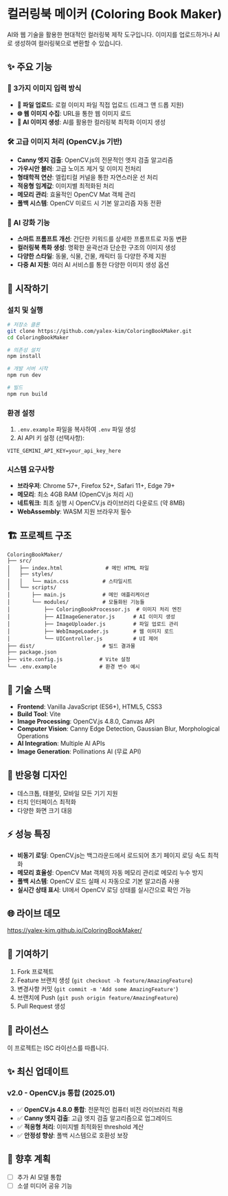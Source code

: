 # 컬러링북 메이커 (Coloring Book Maker)

AI와 웹 기술을 활용한 현대적인 컬러링북 제작 도구입니다. 이미지를 업로드하거나 AI로 생성하여 컬러링북으로 변환할 수 있습니다.

## ✨ 주요 기능

### 🎨 3가지 이미지 입력 방식
- **📁 파일 업로드**: 로컬 이미지 파일 직접 업로드 (드래그 앤 드롭 지원)
- **🌐 웹 이미지 수집**: URL을 통한 웹 이미지 로드
- **🤖 AI 이미지 생성**: AI를 활용한 컬러링북 최적화 이미지 생성

### 🛠️ 고급 이미지 처리 (OpenCV.js 기반)
- **Canny 엣지 검출**: OpenCV.js의 전문적인 엣지 검출 알고리즘
- **가우시안 블러**: 고급 노이즈 제거 및 이미지 전처리
- **형태학적 연산**: 엘립티컬 커널을 통한 자연스러운 선 처리
- **적응형 임계값**: 이미지별 최적화된 처리
- **메모리 관리**: 효율적인 OpenCV Mat 객체 관리
- **폴백 시스템**: OpenCV 미로드 시 기본 알고리즘 자동 전환

### 🤖 AI 강화 기능
- **스마트 프롬프트 개선**: 간단한 키워드를 상세한 프롬프트로 자동 변환
- **컬러링북 특화 생성**: 명확한 윤곽선과 단순한 구조의 이미지 생성
- **다양한 스타일**: 동물, 식물, 건물, 캐릭터 등 다양한 주제 지원
- **다중 AI 지원**: 여러 AI 서비스를 통한 다양한 이미지 생성 옵션

## 🚀 시작하기

### 설치 및 실행

```bash
# 저장소 클론
git clone https://github.com/yalex-kim/ColoringBookMaker.git
cd ColoringBookMaker

# 의존성 설치
npm install

# 개발 서버 시작
npm run dev

# 빌드
npm run build
```

### 환경 설정

1. `.env.example` 파일을 복사하여 `.env` 파일 생성
2. AI API 키 설정 (선택사항):
```env
VITE_GEMINI_API_KEY=your_api_key_here
```

### 시스템 요구사항

- **브라우저**: Chrome 57+, Firefox 52+, Safari 11+, Edge 79+
- **메모리**: 최소 4GB RAM (OpenCV.js 처리 시)
- **네트워크**: 최초 실행 시 OpenCV.js 라이브러리 다운로드 (약 8MB)
- **WebAssembly**: WASM 지원 브라우저 필수

## 🏗️ 프로젝트 구조

```
ColoringBookMaker/
├── src/
│   ├── index.html              # 메인 HTML 파일
│   ├── styles/
│   │   └── main.css           # 스타일시트
│   └── scripts/
│       ├── main.js            # 메인 애플리케이션
│       └── modules/           # 모듈화된 기능들
│           ├── ColoringBookProcessor.js  # 이미지 처리 엔진
│           ├── AIImageGenerator.js      # AI 이미지 생성
│           ├── ImageUploader.js         # 파일 업로드 관리
│           ├── WebImageLoader.js        # 웹 이미지 로드
│           └── UIController.js          # UI 제어
├── dist/                      # 빌드 결과물
├── package.json
├── vite.config.js            # Vite 설정
└── .env.example              # 환경 변수 예시
```

## 🔧 기술 스택

- **Frontend**: Vanilla JavaScript (ES6+), HTML5, CSS3
- **Build Tool**: Vite
- **Image Processing**: OpenCV.js 4.8.0, Canvas API
- **Computer Vision**: Canny Edge Detection, Gaussian Blur, Morphological Operations
- **AI Integration**: Multiple AI APIs
- **Image Generation**: Pollinations AI (무료 API)

## 📱 반응형 디자인

- 데스크톱, 태블릿, 모바일 모든 기기 지원
- 터치 인터페이스 최적화
- 다양한 화면 크기 대응

## ⚡ 성능 특징

- **비동기 로딩**: OpenCV.js는 백그라운드에서 로드되어 초기 페이지 로딩 속도 최적화
- **메모리 효율성**: OpenCV Mat 객체의 자동 메모리 관리로 메모리 누수 방지
- **폴백 시스템**: OpenCV 로드 실패 시 자동으로 기본 알고리즘 사용
- **실시간 상태 표시**: UI에서 OpenCV 로딩 상태를 실시간으로 확인 가능

## 🌐 라이브 데모

https://yalex-kim.github.io/ColoringBookMaker/

## 🤝 기여하기

1. Fork 프로젝트
2. Feature 브랜치 생성 (`git checkout -b feature/AmazingFeature`)
3. 변경사항 커밋 (`git commit -m 'Add some AmazingFeature'`)
4. 브랜치에 Push (`git push origin feature/AmazingFeature`)
5. Pull Request 생성

## 📝 라이선스

이 프로젝트는 ISC 라이선스를 따릅니다.

## ✨ 최신 업데이트

### v2.0 - OpenCV.js 통합 (2025.01)
- ✅ **OpenCV.js 4.8.0 통합**: 전문적인 컴퓨터 비전 라이브러리 적용
- ✅ **Canny 엣지 검출**: 고급 엣지 검출 알고리즘으로 업그레이드
- ✅ **적응형 처리**: 이미지별 최적화된 threshold 계산
- ✅ **안정성 향상**: 폴백 시스템으로 호환성 보장

## 🔮 향후 계획

- [ ] 추가 AI 모델 통합
- [ ] 소셜 미디어 공유 기능
